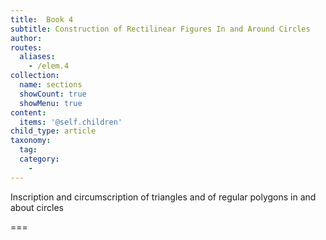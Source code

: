 ```yaml
---
title:  Book 4
subtitle: Construction of Rectilinear Figures In and Around Circles
author:
routes:
  aliases:
    - /elem.4
collection:
  name: sections
  showCount: true
  showMenu: true
content:
  items: '@self.children'
child_type: article
taxonomy:
  tag:
  category:
    - 
---
```


Inscription and circumscription of triangles and of regular polygons in and about circles

===


